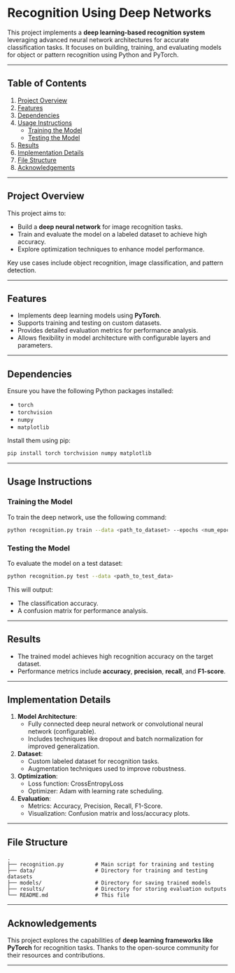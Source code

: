 # Recognition Using Deep Networks

This project implements a **deep learning-based recognition system** leveraging advanced neural network architectures for accurate classification tasks. It focuses on building, training, and evaluating models for object or pattern recognition using Python and PyTorch.

---

## Table of Contents
1. [Project Overview](#project-overview)
2. [Features](#features)
3. [Dependencies](#dependencies)
4. [Usage Instructions](#usage-instructions)
   - [Training the Model](#training-the-model)
   - [Testing the Model](#testing-the-model)
5. [Results](#results)
6. [Implementation Details](#implementation-details)
7. [File Structure](#file-structure)
8. [Acknowledgements](#acknowledgements)

---

## Project Overview

This project aims to:
- Build a **deep neural network** for image recognition tasks.
- Train and evaluate the model on a labeled dataset to achieve high accuracy.
- Explore optimization techniques to enhance model performance.

Key use cases include object recognition, image classification, and pattern detection.

---

## Features

- Implements deep learning models using **PyTorch**.
- Supports training and testing on custom datasets.
- Provides detailed evaluation metrics for performance analysis.
- Allows flexibility in model architecture with configurable layers and parameters.

---

## Dependencies

Ensure you have the following Python packages installed:
- `torch`
- `torchvision`
- `numpy`
- `matplotlib`

Install them using pip:
```bash
pip install torch torchvision numpy matplotlib
```

---

## Usage Instructions

### Training the Model
To train the deep network, use the following command:
```bash
python recognition.py train --data <path_to_dataset> --epochs <num_epochs>
```

### Testing the Model
To evaluate the model on a test dataset:
```bash
python recognition.py test --data <path_to_test_data>
```
This will output:
- The classification accuracy.
- A confusion matrix for performance analysis.

---

## Results

- The trained model achieves high recognition accuracy on the target dataset.
- Performance metrics include **accuracy**, **precision**, **recall**, and **F1-score**.

---

## Implementation Details

1. **Model Architecture**:
   - Fully connected deep neural network or convolutional neural network (configurable).
   - Includes techniques like dropout and batch normalization for improved generalization.
2. **Dataset**:
   - Custom labeled dataset for recognition tasks.
   - Augmentation techniques used to improve robustness.
3. **Optimization**:
   - Loss function: CrossEntropyLoss
   - Optimizer: Adam with learning rate scheduling.
4. **Evaluation**:
   - Metrics: Accuracy, Precision, Recall, F1-Score.
   - Visualization: Confusion matrix and loss/accuracy plots.

---

## File Structure

```
.
├── recognition.py          # Main script for training and testing
├── data/                   # Directory for training and testing datasets
├── models/                 # Directory for saving trained models
├── results/                # Directory for storing evaluation outputs
└── README.md               # This file
```

---

## Acknowledgements

This project explores the capabilities of **deep learning frameworks like PyTorch** for recognition tasks. Thanks to the open-source community for their resources and contributions.

---
